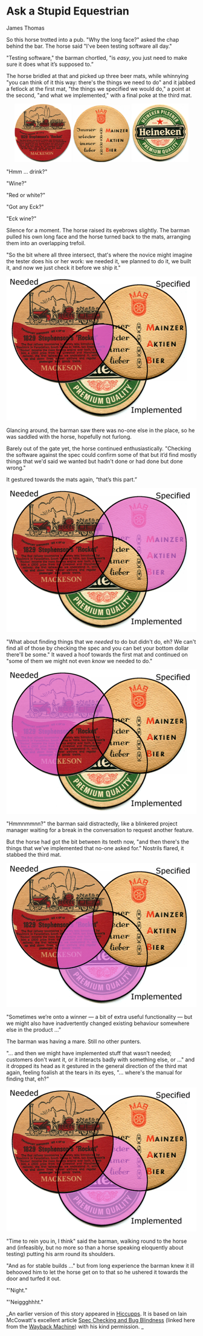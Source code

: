 <!-- Copy and paste the converted output. -->

<!-----
NEW: Check the "Suppress top comment" option to remove this info from the output.

Conversion time: 5.615 seconds.


Using this Markdown file:

1. Paste this output into your source file.
2. See the notes and action items below regarding this conversion run.
3. Check the rendered output (headings, lists, code blocks, tables) for proper
   formatting and use a linkchecker before you publish this page.

Conversion notes:

* Docs to Markdown version 1.0β29
* Thu Feb 04 2021 03:17:46 GMT-0800 (PST)
* Source doc: Ask a Stupid Equestrian
* This document has images: check for >>>>>  gd2md-html alert:  inline image link in generated source and store images to your server. NOTE: Images in exported zip file from Google Docs may not appear in  the same order as they do in your doc. Please check the images!

----->

# Ask a Stupid Equestrian

James Thomas

So this horse trotted into a pub. "Why the long face?" asked the chap behind the bar. The horse said "I've been testing software all day."

"Testing software," the barman chortled, "is _easy_, you just need to make sure it does what it’s supposed to.”

The horse bridled at that and picked up three beer mats, while whinnying "you can think of it this way: there's the things we need to do" and it jabbed a fetlock at the first mat, "the things we specified we would do," a point at the second, "and what we implemented," with a final poke at the third mat.

<p align="center" width="100%">
    <img width="30%" src="mackeson.jpg" alt="Mackeson beer mat"> 
    <img width="30%" src="mainzer.jpg" alt="Mainzer beer mat"> 
    <img width="30%" src="heineken.jpg" alt="Heineken beer mat"> 
</p>  

"Hmm ... drink?"

"Wine?"

"Red or white?"

"Got any Eck?"

"Eck wine?"

Silence for a moment. The horse raised its eyebrows slightly. The barman pulled his own long face and the horse turned back to the mats, arranging them into an overlapping trefoil.

"So the bit where all three intersect, that's where the novice might imagine the tester does his or her work: we needed it, we planned to do it, we built it, and now we just check it before we ship it."

![Highlight the intersection of Specified, Needed, and Implemented](sweet.png "Specified, Needed, and Implemented")

Glancing around, the barman saw there was no-one else in the place, so he was saddled with the horse, hopefully not furlong.

Barely out of the gate yet, the horse continued enthusiastically. "Checking the software against the spec could confirm some of that but it’d find mostly things that we'd said we wanted but hadn't done or had done but done wrong." 

It gestured towards the mats again, “that’s this part.”

![Highlight the Specified but Unimplemented area](unimplemented_spec.png "Specified but Unimplemented")

"What about finding things that we _needed_ to do but didn't do, eh? We can't find all of those by checking the spec and you can bet your bottom dollar there'll be some." It waved a hoof towards the first mat and continued on "some of them we might not even _know_ we needed to do."

![Highlight the Needed but Unimplemented area](unfulfilled_need.png "Needed but Unimplemented")

"Hmmnmmnn?" the barman said distractedly, like a blinkered project manager waiting for a break in the conversation to request another feature. 

But the horse had got the bit between its teeth now, "and then there's the things that we've implemented that no-one asked for." Nostrils flared, it stabbed the third mat. 

![Highlight the Implemented but not Specified area](unexpected.png "Implemented but not Specified")

"Sometimes we’re onto a winner — a bit of extra useful functionality — but we might also have inadvertently changed existing behaviour somewhere else in the product ...” 

The barman was having a mare. Still no other punters.

"... and then we might have implemented stuff that wasn’t needed; customers don't want it, or it interacts badly with something else, or ..." and it dropped its head as it gestured in the general direction of the third mat again, feeling foalish at the tears in its eyes, "... where's the manual for finding that, eh?"

![Highlight the Implemented but not Needed area](undesired.png "Implemented but not Needed")

"Time to rein you in, I think" said the barman, walking round to the horse and (infeasibly, but no more so than a horse speaking eloquently about testing) putting his arm round its shoulders.

"And as for stable builds ..." but from long experience the barman knew it ill behooved him to let the horse get on to that so he ushered it towards the door and turfed it out.

"'Night."

"'Neiggghhht."

_An earlier version of this story appeared in [Hiccupps](https://qahiccupps.blogspot.com/2013/08/ask-stupid-equestrian.html). It is based on Iain McCowatt's excellent article [Spec Checking and Bug Blindness](http://web.archive.org/web/20140729150250/http://exploringuncertainty.com/blog/archives/253) (linked here from the [Wayback Machine](http://web.archive.org/)) with his kind permission. _
